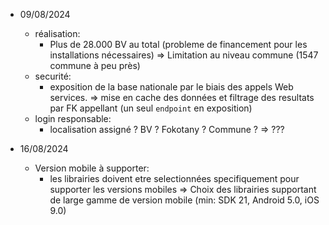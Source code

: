 - 09/08/2024

  - réalisation:
    - Plus de 28.000 BV au total (probleme de financement pour les installations nécessaires)
      => Limitation au niveau commune (1547 commune à peu près)
  - securité:
    - exposition de la base nationale par le biais des appels Web services.
      => mise en cache des données et filtrage des resultats par FK appellant (un seul `endpoint` en exposition)
  - login responsable:
    - localisation assigné ? BV ? Fokotany ? Commune ?
      => ???

- 16/08/2024
  - Version mobile à supporter:
    - les librairies doivent etre selectionnées specifiquement pour supporter les versions mobiles
      => Choix des librairies supportant de large gamme de version mobile
      (min: SDK 21, Android 5.0, iOS 9.0)
